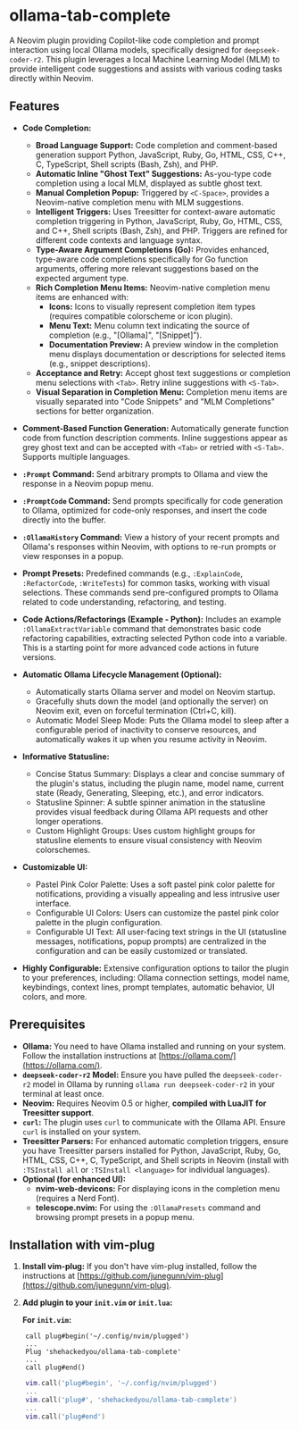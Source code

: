 # ollama-tab-complete

A Neovim plugin providing Copilot-like code completion and prompt interaction using local Ollama models, specifically designed for `deepseek-coder-r2`.  This plugin leverages a local Machine Learning Model (MLM) to provide intelligent code suggestions and assists with various coding tasks directly within Neovim.

## Features

- **Code Completion:**
    - **Broad Language Support:** Code completion and comment-based generation support Python, JavaScript, Ruby, Go, HTML, CSS, C++, C, TypeScript, Shell scripts (Bash, Zsh), and PHP.
    - **Automatic Inline "Ghost Text" Suggestions:** As-you-type code completion using a local MLM, displayed as subtle ghost text.
    - **Manual Completion Popup:** Triggered by `<C-Space>`, provides a Neovim-native completion menu with MLM suggestions.
    - **Intelligent Triggers:** Uses Treesitter for context-aware automatic completion triggering in Python, JavaScript, Ruby, Go, HTML, CSS, and C++, Shell scripts (Bash, Zsh), and PHP. Triggers are refined for different code contexts and language syntax.
    - **Type-Aware Argument Completions (Go):** Provides enhanced, type-aware code completions specifically for Go function arguments, offering more relevant suggestions based on the expected argument type.
    - **Rich Completion Menu Items:** Neovim-native completion menu items are enhanced with:
        - **Icons:**  Icons to visually represent completion item types (requires compatible colorscheme or icon plugin).
        - **Menu Text:**  Menu column text indicating the source of completion (e.g., "[Ollama]", "[Snippet]").
        - **Documentation Preview:** A preview window in the completion menu displays documentation or descriptions for selected items (e.g., snippet descriptions).
    - **Acceptance and Retry:** Accept ghost text suggestions or completion menu selections with `<Tab>`. Retry inline suggestions with `<S-Tab>`.
    - **Visual Separation in Completion Menu:** Completion menu items are visually separated into "Code Snippets" and "MLM Completions" sections for better organization.

- **Comment-Based Function Generation:** Automatically generate function code from function description comments. Inline suggestions appear as grey ghost text and can be accepted with `<Tab>` or retried with `<S-Tab>`. Supports multiple languages.

- **`:Prompt` Command:** Send arbitrary prompts to Ollama and view the response in a Neovim popup menu.

- **`:PromptCode` Command:** Send prompts specifically for code generation to Ollama, optimized for code-only responses, and insert the code directly into the buffer.

- **`:OllamaHistory` Command:** View a history of your recent prompts and Ollama's responses within Neovim, with options to re-run prompts or view responses in a popup.

- **Prompt Presets:** Predefined commands (e.g., `:ExplainCode`, `:RefactorCode`, `:WriteTests`) for common tasks, working with visual selections.  These commands send pre-configured prompts to Ollama related to code understanding, refactoring, and testing.

- **Code Actions/Refactorings (Example - Python):** Includes an example `:OllamaExtractVariable` command that demonstrates basic code refactoring capabilities, extracting selected Python code into a variable.  This is a starting point for more advanced code actions in future versions.

- **Automatic Ollama Lifecycle Management (Optional):**
    - Automatically starts Ollama server and model on Neovim startup.
    - Gracefully shuts down the model (and optionally the server) on Neovim exit, even on forceful termination (Ctrl+C, kill).
    - Automatic Model Sleep Mode: Puts the Ollama model to sleep after a configurable period of inactivity to conserve resources, and automatically wakes it up when you resume activity in Neovim.

- **Informative Statusline:**
    - Concise Status Summary: Displays a clear and concise summary of the plugin's status, including the plugin name, model name, current state (Ready, Generating, Sleeping, etc.), and error indicators.
    - Statusline Spinner:  A subtle spinner animation in the statusline provides visual feedback during Ollama API requests and other longer operations.
    - Custom Highlight Groups: Uses custom highlight groups for statusline elements to ensure visual consistency with Neovim colorschemes.

- **Customizable UI:**
    - Pastel Pink Color Palette: Uses a soft pastel pink color palette for notifications, providing a visually appealing and less intrusive user interface.
    - Configurable UI Colors: Users can customize the pastel pink color palette in the plugin configuration.
    - Configurable UI Text:  All user-facing text strings in the UI (statusline messages, notifications, popup prompts) are centralized in the configuration and can be easily customized or translated.

- **Highly Configurable:** Extensive configuration options to tailor the plugin to your preferences, including: Ollama connection settings, model name, keybindings, context lines, prompt templates, automatic behavior, UI colors, and more.

## Prerequisites

- **Ollama:** You need to have Ollama installed and running on your system.  Follow the installation instructions at [https://ollama.com/](https://ollama.com/).
- **`deepseek-coder-r2` Model:**  Ensure you have pulled the `deepseek-coder-r2` model in Ollama by running `ollama run deepseek-coder-r2` in your terminal at least once.
- **Neovim:**  Requires Neovim 0.5 or higher, **compiled with LuaJIT for Treesitter support**.
- **`curl`:**  The plugin uses `curl` to communicate with the Ollama API. Ensure `curl` is installed on your system.
- **Treesitter Parsers:** For enhanced automatic completion triggers, ensure you have Treesitter parsers installed for Python, JavaScript, Ruby, Go, HTML, CSS, C++, C, TypeScript, and Shell scripts in Neovim (install with `:TSInstall all` or `:TSInstall <language>` for individual languages).
- **Optional (for enhanced UI):**
    - **nvim-web-devicons:** For displaying icons in the completion menu (requires a Nerd Font).
    - **telescope.nvim:** For using the `:OllamaPresets` command and browsing prompt presets in a popup menu.

## Installation with vim-plug

1. **Install vim-plug:** If you don't have vim-plug installed, follow the instructions at [https://github.com/junegunn/vim-plug](https://github.com/junegunn/vim-plug).

2. **Add plugin to your `init.vim` or `init.lua`:**

   **For `init.vim`:**

```vim
    call plug#begin('~/.config/nvim/plugged')
    ...
    Plug 'shehackedyou/ollama-tab-complete' 
    ...
    call plug#end()
```

```lua
    vim.call('plug#begin', '~/.config/nvim/plugged')
    ...
    vim.call('plug#', 'shehackedyou/ollama-tab-complete') 
    ...
    vim.call('plug#end')
```
